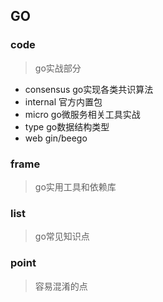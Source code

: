 ## GO

### code
> go实战部分

* consensus go实现各类共识算法
* internal 官方内置包
* micro go微服务相关工具实战
* type go数据结构类型
* web gin/beego

### frame
> go实用工具和依赖库

### list
> go常见知识点

### point
> 容易混淆的点